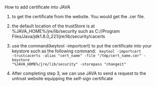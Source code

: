 How to add certificate into JAVA

1. to get the certificate from the website. You would get the .cer file.

2. the default location of the trustStore is at %JAVA_HOME%/jre/lib/security such as C://Program Files/Java/jdk1.8.0_221/jre/lib/security/cacerts

3. use the command(keytool -importcert) to put the certificate into your keystore such as the following command:
	<code>
		keytool -importcert -trustcacerts -alias "cert_name" -file "/tmp/cert_name.cer" -keystore "%JAVA_HOME%/jre/lib/security" -storepass "changeit"
	</code>
	
4. After completing step 3, we can use JAVA to send a request to the untrust website equipping the self-sign certificate

